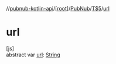 //[pubnub-kotlin-api](../../../../index.md)/[[root]](../../index.md)/[PubNub](../index.md)/[T$5](index.md)/[url](url.md)

# url

[js]\
abstract var [url](url.md): [String](https://kotlinlang.org/api/latest/jvm/stdlib/kotlin-stdlib/kotlin/-string/index.html)
